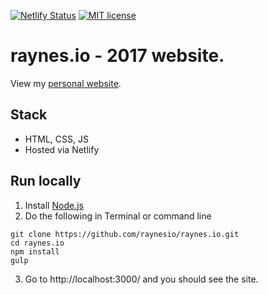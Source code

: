 [![Netlify Status](https://api.netlify.com/api/v1/badges/27906b42-3af7-4cde-9df8-c54403c60edf/deploy-status)](https://app.netlify.com/sites/raynesio/deploys)
[![MIT license](https://img.shields.io/badge/License-MIT-blue.svg)](https://lbesson.mit-license.org/)

# raynes.io - 2017 website.

View my [personal website](https://raynes.io).

## Stack
* HTML, CSS, JS
* Hosted via Netlify

## Run locally

1. Install [Node.js](https://nodejs.org)
2. Do the following in Terminal or command line

  ```
  git clone https://github.com/raynesio/raynes.io.git
  cd raynes.io
  npm install
  gulp
  ```

3. Go to http://localhost:3000/ and you should see the site.
